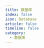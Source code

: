 ```yaml
---
title: 数据库
index: false
icon: Database
article: false
timeline: false
category:
  - 数据库
---
```


<div class="catalog-display-container">
  <Catalog hideHeading />
</div>